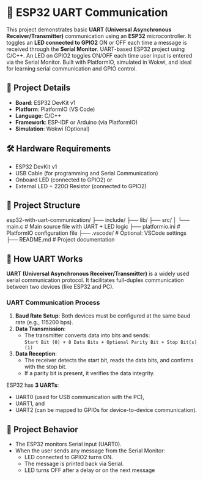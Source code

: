 # 🚀 ESP32 UART Communication
This project demonstrates basic **UART (Universal Asynchronous Receiver/Transmitter)** communication using an **ESP32** microcontroller. It toggles an **LED connected to GPIO2** ON or OFF each time a message is received through the **Serial Monitor**.
UART-based ESP32 project using C/C++. An LED on GPIO2 toggles ON/OFF each time user input is entered via the Serial Monitor. Built with PlatformIO, simulated in Wokwi, and ideal for learning serial communication and GPIO control.
## 🔧 Project Details
- **Board**: ESP32 DevKit v1
- **Platform**: PlatformIO (VS Code)
- **Language**: C/C++
- **Framework**: ESP-IDF or Arduino (via PlatformIO)
- **Simulation**: Wokwi (Optional)
## 🛠️ Hardware Requirements
- ESP32 DevKit v1
- USB Cable (for programming and Serial Communication)
- Onboard LED (connected to GPIO2) or
- External LED + 220Ω Resistor (connected to GPIO2)
## 📂 Project Structure
esp32-with-uart-communication/
├── include/
├── lib/
├── src/
│ └── main.c # Main source file with UART + LED logic
├── platformio.ini # PlatformIO configuration file
├── .vscode/ # Optional: VSCode settings
├── README.md # Project documentation

## 🔄 How UART Works

**UART (Universal Asynchronous Receiver/Transmitter)** is a widely used serial communication protocol. It facilitates full-duplex communication between two devices (like ESP32 and PC).

### UART Communication Process

1. **Baud Rate Setup**: Both devices must be configured at the same baud rate (e.g., 115200 bps).
2. **Data Transmission**:
   - The transmitter converts data into bits and sends:  
     `Start Bit (0) + 8 Data Bits + Optional Parity Bit + Stop Bit(s) (1)`
3. **Data Reception**:
   - The receiver detects the start bit, reads the data bits, and confirms with the stop bit.
   - If a parity bit is present, it verifies the data integrity.

ESP32 has **3 UARTs**:
- UART0 (used for USB communication with the PC),
- UART1, and
- UART2 (can be mapped to GPIOs for device-to-device communication).

## 🧪 Project Behavior

- The ESP32 monitors Serial input (UART0).
- When the user sends any message from the Serial Monitor:
  - LED connected to GPIO2 turns ON.
  - The message is printed back via Serial.
  - LED turns OFF after a delay or on the next message
